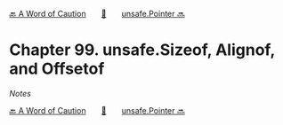 [🔙 A Word of Caution][previous-chapter]&nbsp;&nbsp;&nbsp;&nbsp;&nbsp;&nbsp;&nbsp;[🏡][readme]&nbsp;&nbsp;&nbsp;&nbsp;&nbsp;&nbsp;&nbsp;[unsafe.Pointer 🔜][upcoming-chapter]

# Chapter 99. unsafe.Sizeof, Alignof, and Offsetof

_Notes_

[🔙 A Word of Caution][previous-chapter]&nbsp;&nbsp;&nbsp;&nbsp;&nbsp;&nbsp;&nbsp;[🏡][readme]&nbsp;&nbsp;&nbsp;&nbsp;&nbsp;&nbsp;&nbsp;[unsafe.Pointer 🔜][upcoming-chapter]

[readme]: README.md
[previous-chapter]: ch098-a-word-of-caution.md
[upcoming-chapter]: ch100-unsafe.pointer.md